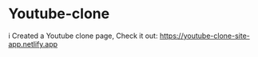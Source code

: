 # Youtube-clone
i Created a Youtube clone page, Check it out: https://youtube-clone-site-app.netlify.app
